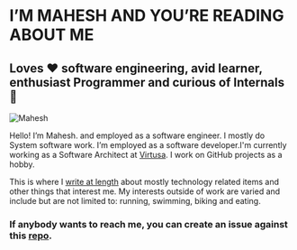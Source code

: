 # I’M MAHESH AND YOU’RE READING ABOUT ME

## Loves ❤️ software engineering, avid learner, enthusiast Programmer and curious of Internals 🔧

![Mahesh](https://mahesh-maximus.github.io/mahesh-maximus/about//0475CC39-603B-4B26-99CE-4A9122E53B21.jpeg)

Hello! I’m Mahesh. and employed as a software engineer. I mostly do System software work.  I’m employed as a software developer.I'm currently working as a Software Architect at [Virtusa](https://www.virtusa.com). I work on GitHub projects as a hobby.

This is where I [write at length](https://mahesh-maximus.github.io/mahesh-maximus/blog-posts/index.html) about mostly technology related items and other things that interest me. My interests outside of work are varied and include but are not limited to: running, swimming, biking and eating.

### If anybody wants to reach me, you can create an issue against this [repo](https://github.com/mahesh-maximus/mahesh-maximus/issues).
